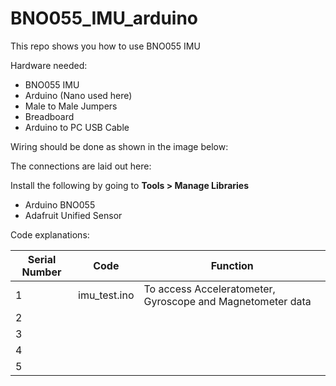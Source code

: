 # BNO055_IMU_arduino

This repo shows you how to use BNO055 IMU

Hardware needed:

- BNO055 IMU
- Arduino (Nano used here)
- Male to Male Jumpers
- Breadboard
- Arduino to PC USB Cable

Wiring should be done as shown in the image below:

The connections are laid out here:

Install the following by going to **Tools > Manage Libraries**

- Arduino BNO055
- Adafruit Unified Sensor

Code explanations:

| Serial Number| Code  | Function |
| ------------- | ------------- | ------------- |
| 1  | imu_test.ino | To access Acceleratometer, Gyroscope and Magnetometer data  |
| 2  |   | |
| 3 |  | |
| 4 |  | |
| 5 | | |
 
